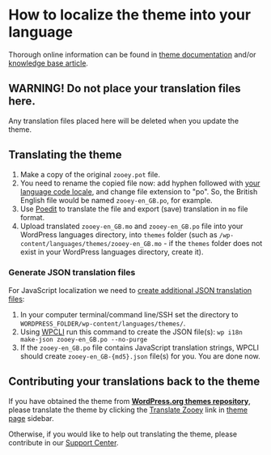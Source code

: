 # How to localize the theme into your language

Thorough online information can be found in [theme documentation](https://webmandesign.github.io/docs/zooey/#localization) and/or [knowledge base article](https://support.webmandesign.eu/localization/).

## WARNING! Do not place your translation files here.

Any translation files placed here will be deleted when you update the theme.


## Translating the theme

1. Make a copy of the original `zooey.pot` file.
2. You need to rename the copied file now: add hyphen followed with [your language code locale](https://translate.wordpress.org/), and change file extension to "po". So, the British English file would be named `zooey-en_GB.po`, for example.
3. Use [Poedit](https://www.poedit.net/) to translate the file and export (save) translation in `mo` file format.
4. Upload translated `zooey-en_GB.mo` and `zooey-en_GB.po` file into your WordPress languages directory, into `themes` folder (such as `/wp-content/languages/themes/zooey-en_GB.mo` - if the `themes` folder does not exist in your WordPress languages directory, create it).

### Generate JSON translation files

For JavaScript localization we need to [create additional JSON translation files](https://developer.wordpress.org/block-editor/how-to-guides/internationalization/#create-translation-file):

1. In your computer terminal/command line/SSH set the directory to `WORDPRESS_FOLDER/wp-content/languages/themes/`.
2. Using [WPCLI](https://wp-cli.org/) run this command to create the JSON file(s): `wp i18n make-json zooey-en_GB.po --no-purge`
3. If the `zooey-en_GB.po` file contains JavaScript translation strings, WPCLI should create `zooey-en_GB-{md5}.json` file(s) for you. You are done now.


## Contributing your translations back to the theme

If you have obtained the theme from **[WordPress.org themes repository](https://wordpress.org/themes/author/webmandesign/)**, please translate the theme by clicking the [Translate Zooey](https://translate.wordpress.org/projects/wp-themes/zooey) link in [theme page](https://wordpress.org/themes/zooey/) sidebar.

Otherwise, if you would like to help out translating the theme, please contribute in our [Support Center](https://support.webmandesign.eu/forums/forum/zooey/).
